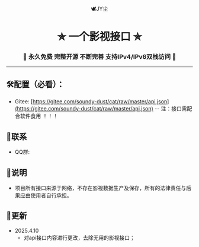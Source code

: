 <p align="center">🕊️JY尘</p>
<h1 align="center"> ✯ 一个影视接口 ✯ </h1>
<h3 align="center">🔕 永久免费 完整开源 不断完善 支持IPv4/IPv6双栈访问 🔕</h3>

---

## 🛠️配置（必看）：
  - Gitee: [https://gitee.com/soundy-dust/cat/raw/master/api.json](https://gitee.com/soundy-dust/cat/raw/master/api.json)
  -- 注：接口需配合软件食用 ！！！

## 📱联系
- QQ群: []()

## 📖说明
- 项目所有接口来源于网络，不存在影视数据生产及保存，所有的法律责任与后果应由使用者自行承担。

## 📔更新
- 2025.4.10
  - 对api接口内容进行更改，去除无用的影视接口；

